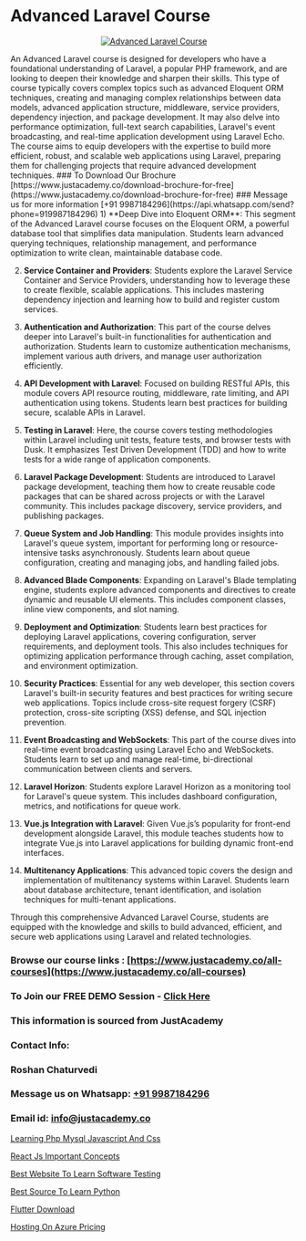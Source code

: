 # Advanced Laravel Course

<p align="center">
  <a href="https://justacademy.co/storage2/course_image/1676637388_course_image.webp">
    <img src="https://justacademy.co/course-detail/laravel-training" alt="Advanced Laravel Course">
  </a>
</p>
An Advanced Laravel course is designed for developers who have a foundational understanding of Laravel, a popular PHP framework, and are looking to deepen their knowledge and sharpen their skills. This type of course typically covers complex topics such as advanced Eloquent ORM techniques, creating and managing complex relationships between data models, advanced application structure, middleware, service providers, dependency injection, and package development. It may also delve into performance optimization, full-text search capabilities, Laravel's event broadcasting, and real-time application development using Laravel Echo. The course aims to equip developers with the expertise to build more efficient, robust, and scalable web applications using Laravel, preparing them for challenging projects that require advanced development techniques.
### To Download Our Brochure [https://www.justacademy.co/download-brochure-for-free](https://www.justacademy.co/download-brochure-for-free)
### Message us for more information [+91 9987184296](https://api.whatsapp.com/send?phone=919987184296)
1) **Deep Dive into Eloquent ORM**: This segment of the Advanced Laravel course focuses on the Eloquent ORM, a powerful database tool that simplifies data manipulation. Students learn advanced querying techniques, relationship management, and performance optimization to write clean, maintainable database code.

2) **Service Container and Providers**: Students explore the Laravel Service Container and Service Providers, understanding how to leverage these to create flexible, scalable applications. This includes mastering dependency injection and learning how to build and register custom services.

3) **Authentication and Authorization**: This part of the course delves deeper into Laravel's built-in functionalities for authentication and authorization. Students learn to customize authentication mechanisms, implement various auth drivers, and manage user authorization efficiently.

4) **API Development with Laravel**: Focused on building RESTful APIs, this module covers API resource routing, middleware, rate limiting, and API authentication using tokens. Students learn best practices for building secure, scalable APIs in Laravel.

5) **Testing in Laravel**: Here, the course covers testing methodologies within Laravel including unit tests, feature tests, and browser tests with Dusk. It emphasizes Test Driven Development (TDD) and how to write tests for a wide range of application components.

6) **Laravel Package Development**: Students are introduced to Laravel package development, teaching them how to create reusable code packages that can be shared across projects or with the Laravel community. This includes package discovery, service providers, and publishing packages.

7) **Queue System and Job Handling**: This module provides insights into Laravel's queue system, important for performing long or resource-intensive tasks asynchronously. Students learn about queue configuration, creating and managing jobs, and handling failed jobs.

8) **Advanced Blade Components**: Expanding on Laravel's Blade templating engine, students explore advanced components and directives to create dynamic and reusable UI elements. This includes component classes, inline view components, and slot naming.

9) **Deployment and Optimization**: Students learn best practices for deploying Laravel applications, covering configuration, server requirements, and deployment tools. This also includes techniques for optimizing application performance through caching, asset compilation, and environment optimization.

10) **Security Practices**: Essential for any web developer, this section covers Laravel's built-in security features and best practices for writing secure web applications. Topics include cross-site request forgery (CSRF) protection, cross-site scripting (XSS) defense, and SQL injection prevention.

11) **Event Broadcasting and WebSockets**: This part of the course dives into real-time event broadcasting using Laravel Echo and WebSockets. Students learn to set up and manage real-time, bi-directional communication between clients and servers.

12) **Laravel Horizon**: Students explore Laravel Horizon as a monitoring tool for Laravel's queue system. This includes dashboard configuration, metrics, and notifications for queue work.

13) **Vue.js Integration with Laravel**: Given Vue.js’s popularity for front-end development alongside Laravel, this module teaches students how to integrate Vue.js into Laravel applications for building dynamic front-end interfaces.

14) **Multitenancy Applications**: This advanced topic covers the design and implementation of multitenancy systems within Laravel. Students learn about database architecture, tenant identification, and isolation techniques for multi-tenant applications.

Through this comprehensive Advanced Laravel Course, students are equipped with the knowledge and skills to build advanced, efficient, and secure web applications using Laravel and related technologies.

### Browse our course links : [https://www.justacademy.co/all-courses](https://www.justacademy.co/all-courses) 
### To Join our FREE DEMO Session - [Click Here](https://www.justacademy.co/register-for-course-demo)


### This information is sourced from JustAcademy
### Contact Info:
### Roshan Chaturvedi
### Message us on Whatsapp: [+91 9987184296](https://api.whatsapp.com/send?phone=919987184296)
### Email id: [info@justacademy.co](mailto:info@justacademy.co)
                
[Learning Php Mysql Javascript And Css](https://www.linkedin.com/pulse/learning-php-mysql-javascript-css-justacademy-chennai-kyrkf?trackingId=bPKLQ112qmxnOT78DeWCoA%3D%3D&lipi=urn%3Ali%3Apage%3Ad_flagship3_company_admin%3BmbbduqyAR32m%2BKWos2V1hw%3D%3D)

[React Js Important Concepts](https://www.linkedin.com/pulse/react-js-important-concepts-justacademy-chicago-koxof?trackingId=%2F1%2FgL%2BHaw%2BFLTGOxmRhGnA%3D%3D&lipi=urn%3Ali%3Apage%3Ad_flagship3_company_admin%3BXfdKLa%2BZRG%2B541nAJnPQxg%3D%3D)

[Best Website To Learn Software Testing](https://medium.com/@surajvaishnav5015/best-website-to-learn-software-testing-c40eb30b72ee)

[Best Source To Learn Python](https://medium.com/@ranepooja/best-source-to-learn-python-4cbf166f5ed2)

[Flutter Download](https://justacademyin.github.io/justacademy/flutter-download)

[Hosting On Azure Pricing](https://justacademyin.github.io/justacademy/hosting-on-azure-pricing)

